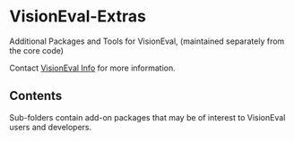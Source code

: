 # VisionEval-Extras
Additional Packages and Tools for VisionEval, (maintained separately from the core code)

Contact [VisionEval Info](mailto:info@visioneval.org?subject=VisionEval-extras%20Repository) for more information.

## Contents
Sub-folders contain add-on packages that may be of interest to VisionEval users and developers.


